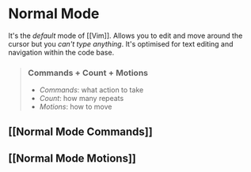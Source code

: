 # Normal Mode
It's the *default* mode of [[Vim]].
Allows you to edit and move around the cursor but you *can't type anything*.
It's optimised for text editing and navigation within the code base.

> ### **Commands + Count + Motions**
> - *Commands*: what action to take
> - *Count*: how many repeats
> - *Motions*: how to move


## [[Normal Mode Commands]]


## [[Normal Mode Motions]]


